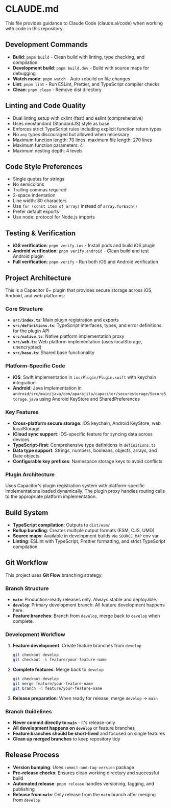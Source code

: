 # CLAUDE.md

This file provides guidance to Claude Code (claude.ai/code) when working with code in this repository.

## Development Commands

- **Build**: `pnpm build` - Clean build with linting, type checking, and compilation
- **Development build**: `pnpm build.dev` - Build with source maps for debugging
- **Watch mode**: `pnpm watch` - Auto-rebuild on file changes
- **Lint**: `pnpm lint` - Run ESLint, Prettier, and TypeScript compiler checks
- **Clean**: `pnpm clean` - Remove dist directory

## Linting and Code Quality

- Dual linting setup with oxlint (fast) and eslint (comprehensive)
- Uses neostandard (StandardJS) style as base
- Enforces strict TypeScript rules including explicit function return types
- No `any` types discouraged but allowed when necessary
- Maximum function length: 70 lines, maximum file length: 270 lines
- Maximum function parameters: 4
- Maximum nesting depth: 4 levels

## Code Style Preferences

- Single quotes for strings
- No semicolons
- Trailing commas required
- 2-space indentation
- Line width: 80 characters
- Use `for (const item of array)` instead of `array.forEach()`
- Prefer default exports
- Use node: protocol for Node.js imports

## Testing & Verification

- **iOS verification**: `pnpm verify.ios` - Install pods and build iOS plugin
- **Android verification**: `pnpm verify.android` - Clean build and test Android plugin
- **Full verification**: `pnpm verify` - Run both iOS and Android verification

## Project Architecture

This is a Capacitor 6+ plugin that provides secure storage across iOS, Android, and web platforms:

### Core Structure

- **`src/index.ts`**: Main plugin registration and exports
- **`src/definitions.ts`**: TypeScript interfaces, types, and error definitions for the plugin API
- **`src/native.ts`**: Native platform implementation proxy
- **`src/web.ts`**: Web platform implementation (uses localStorage, unencrypted)
- **`src/base.ts`**: Shared base functionality

### Platform-Specific Code

- **iOS**: Swift implementation in `ios/Plugin/Plugin.swift` with keychain integration
- **Android**: Java implementation in `android/src/main/java/com/aparajita/capacitor/securestorage/SecureStorage.java` using Android KeyStore and SharedPreferences

### Key Features

- **Cross-platform secure storage**: iOS keychain, Android KeyStore, web localStorage
- **iCloud sync support**: iOS-specific feature for syncing data across devices
- **TypeScript-first**: Comprehensive type definitions in `definitions.ts`
- **Data type support**: Strings, numbers, booleans, objects, arrays, and Date objects
- **Configurable key prefixes**: Namespace storage keys to avoid conflicts

### Plugin Architecture

Uses Capacitor's plugin registration system with platform-specific implementations loaded dynamically. The plugin proxy handles routing calls to the appropriate platform implementation.

## Build System

- **TypeScript compilation**: Outputs to `dist/esm/`
- **Rollup bundling**: Creates multiple output formats (ESM, CJS, UMD)
- **Source maps**: Available in development builds via `SOURCE_MAP` env var
- **Linting**: ESLint with TypeScript, Prettier formatting, and strict TypeScript compilation

## Git Workflow

This project uses **Git Flow** branching strategy:

### Branch Structure
- **`main`**: Production-ready releases only. Always stable and deployable.
- **`develop`**: Primary development branch. All feature development happens here.
- **Feature branches**: Branch from `develop`, merge back to `develop` when complete.

### Development Workflow
1. **Feature development**: Create feature branches from `develop`
   ```bash
   git checkout develop
   git checkout -b feature/your-feature-name
   ```
2. **Complete features**: Merge back to `develop`
   ```bash
   git checkout develop
   git merge feature/your-feature-name
   git branch -d feature/your-feature-name
   ```
3. **Release preparation**: When ready for release, merge `develop` → `main`

### Branch Guidelines
- **Never commit directly to `main`** - it's release-only
- **All development happens on `develop`** or feature branches
- **Feature branches should be short-lived** and focused on single features
- **Clean up merged branches** to keep repository tidy

## Release Process

- **Version bumping**: Uses `commit-and-tag-version` package
- **Pre-release checks**: Ensures clean working directory and successful build
- **Automated release**: `pnpm release` handles versioning, tagging, and publishing
- **Release from `main`**: Only release from the `main` branch after merging from `develop`
